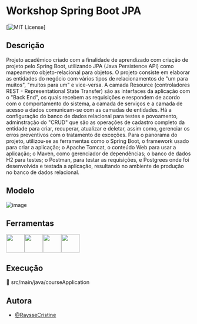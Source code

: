 # Workshop Spring Boot JPA
[![MIT License](https://img.shields.io/badge/License-MIT-green.svg?style=for-the-badge)]

## Descrição
Projeto acadêmico criado com a finalidade de aprendizado com criação de projeto pelo Spring Boot, utilizando JPA (Java Persistence API) como mapeamento objeto-relacional para objetos.
O projeto consiste em elaborar as entidades do negócio com vários tipos de relacionamentos de "um para muitos", "muitos para um" e vice-versa.
A camada Resource (controladores REST - Representational State Transfer) são as interfaces da aplicação com o "Back End", os quais recebem as requisições e respondem de acordo com o comportamento do sistema,
a camada de serviços e a camada de acesso a dados comunicam-se com as camadas de entidades.
Há a configuração do banco de dados relacional para testes e povoamento, adminstração do "CRUD" que são as operações de cadastro completo da entidade para 
criar, recuperar, atualizar e deletar, assim como, gerenciar os erros preventivos com o tratamento de exceções. 
Para o panorama do projeto, utilizou-se as ferramentas como o Spring Boot, o framework usado para criar a aplicação; o Apache Tomcat, 
o conteúdo Web para usar a aplicação; o Maven, como gerenciador de dependências; o banco de dados H2 para testes; o Postman, para testar as requisições, e Postgrees onde 
foi desenvolvida e testada a aplicação, resultando no ambiente de produção no banco de dados relacional.

## Modelo
![image](https://github.com/RaysseCristine/workshop-springboot3-jpa/assets/149397340/d06bfd8f-e5da-4845-a399-23f344e3140d)

## Ferramentas
<img loading="lazy" src="https://cdn.jsdelivr.net/gh/devicons/devicon/icons/java/java-original.svg" width="50" height="50"/><img loading="lazy" src="https://cdn.jsdelivr.net/gh/devicons/devicon/icons/spring/spring-original.svg" width="50" height="50" /><img loading="lazy" src="https://cdn.jsdelivr.net/gh/devicons/devicon/icons/tomcat/tomcat-original.svg" width="50" height="50"/><img loading="lazy" src="https://cdn.jsdelivr.net/gh/devicons/devicon/icons/postgresql/postgresql-plain.svg" width="50" height="50"/>

## Execução 
:file_folder: src/main/java/courseApplication

## Autora
- [@RaysseCristine](https://github.com/RaysseCristine)
